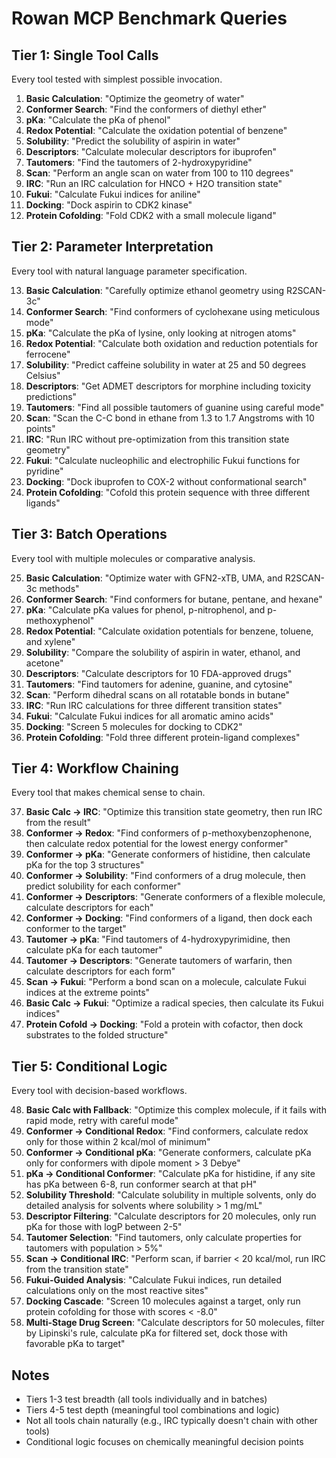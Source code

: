 # Rowan MCP Benchmark Queries

## Tier 1: Single Tool Calls
Every tool tested with simplest possible invocation.

1. **Basic Calculation**: "Optimize the geometry of water"
2. **Conformer Search**: "Find the conformers of diethyl ether"
3. **pKa**: "Calculate the pKa of phenol"
4. **Redox Potential**: "Calculate the oxidation potential of benzene"
5. **Solubility**: "Predict the solubility of aspirin in water"
6. **Descriptors**: "Calculate molecular descriptors for ibuprofen"
7. **Tautomers**: "Find the tautomers of 2-hydroxypyridine"
8. **Scan**: "Perform an angle scan on water from 100 to 110 degrees"
9. **IRC**: "Run an IRC calculation for HNCO + H2O transition state"
10. **Fukui**: "Calculate Fukui indices for aniline"
11. **Docking**: "Dock aspirin to CDK2 kinase"
12. **Protein Cofolding**: "Fold CDK2 with a small molecule ligand"

## Tier 2: Parameter Interpretation
Every tool with natural language parameter specification.

13. **Basic Calculation**: "Carefully optimize ethanol geometry using R2SCAN-3c"
14. **Conformer Search**: "Find conformers of cyclohexane using meticulous mode"
15. **pKa**: "Calculate the pKa of lysine, only looking at nitrogen atoms"
16. **Redox Potential**: "Calculate both oxidation and reduction potentials for ferrocene"
17. **Solubility**: "Predict caffeine solubility in water at 25 and 50 degrees Celsius"
18. **Descriptors**: "Get ADMET descriptors for morphine including toxicity predictions"
19. **Tautomers**: "Find all possible tautomers of guanine using careful mode"
20. **Scan**: "Scan the C-C bond in ethane from 1.3 to 1.7 Angstroms with 10 points"
21. **IRC**: "Run IRC without pre-optimization from this transition state geometry"
22. **Fukui**: "Calculate nucleophilic and electrophilic Fukui functions for pyridine"
23. **Docking**: "Dock ibuprofen to COX-2 without conformational search"
24. **Protein Cofolding**: "Cofold this protein sequence with three different ligands"

## Tier 3: Batch Operations
Every tool with multiple molecules or comparative analysis.

25. **Basic Calculation**: "Optimize water with GFN2-xTB, UMA, and R2SCAN-3c methods"
26. **Conformer Search**: "Find conformers for butane, pentane, and hexane"
27. **pKa**: "Calculate pKa values for phenol, p-nitrophenol, and p-methoxyphenol"
28. **Redox Potential**: "Calculate oxidation potentials for benzene, toluene, and xylene"
29. **Solubility**: "Compare the solubility of aspirin in water, ethanol, and acetone"
30. **Descriptors**: "Calculate descriptors for 10 FDA-approved drugs"
31. **Tautomers**: "Find tautomers for adenine, guanine, and cytosine"
32. **Scan**: "Perform dihedral scans on all rotatable bonds in butane"
33. **IRC**: "Run IRC calculations for three different transition states"
34. **Fukui**: "Calculate Fukui indices for all aromatic amino acids"
35. **Docking**: "Screen 5 molecules for docking to CDK2"
36. **Protein Cofolding**: "Fold three different protein-ligand complexes"

## Tier 4: Workflow Chaining
Every tool that makes chemical sense to chain.

37. **Basic Calc → IRC**: "Optimize this transition state geometry, then run IRC from the result"
38. **Conformer → Redox**: "Find conformers of p-methoxybenzophenone, then calculate redox potential for the lowest energy conformer"
39. **Conformer → pKa**: "Generate conformers of histidine, then calculate pKa for the top 3 structures"
40. **Conformer → Solubility**: "Find conformers of a drug molecule, then predict solubility for each conformer"
41. **Conformer → Descriptors**: "Generate conformers of a flexible molecule, calculate descriptors for each"
42. **Conformer → Docking**: "Find conformers of a ligand, then dock each conformer to the target"
43. **Tautomer → pKa**: "Find tautomers of 4-hydroxypyrimidine, then calculate pKa for each tautomer"
44. **Tautomer → Descriptors**: "Generate tautomers of warfarin, then calculate descriptors for each form"
45. **Scan → Fukui**: "Perform a bond scan on a molecule, calculate Fukui indices at the extreme points"
46. **Basic Calc → Fukui**: "Optimize a radical species, then calculate its Fukui indices"
47. **Protein Cofold → Docking**: "Fold a protein with cofactor, then dock substrates to the folded structure"

## Tier 5: Conditional Logic
Every tool with decision-based workflows.

48. **Basic Calc with Fallback**: "Optimize this complex molecule, if it fails with rapid mode, retry with careful mode"
49. **Conformer → Conditional Redox**: "Find conformers, calculate redox only for those within 2 kcal/mol of minimum"
50. **Conformer → Conditional pKa**: "Generate conformers, calculate pKa only for conformers with dipole moment > 3 Debye"
51. **pKa → Conditional Conformer**: "Calculate pKa for histidine, if any site has pKa between 6-8, run conformer search at that pH"
52. **Solubility Threshold**: "Calculate solubility in multiple solvents, only do detailed analysis for solvents where solubility > 1 mg/mL"
53. **Descriptor Filtering**: "Calculate descriptors for 20 molecules, only run pKa for those with logP between 2-5"
54. **Tautomer Selection**: "Find tautomers, only calculate properties for tautomers with population > 5%"
55. **Scan → Conditional IRC**: "Perform scan, if barrier < 20 kcal/mol, run IRC from the transition state"
56. **Fukui-Guided Analysis**: "Calculate Fukui indices, run detailed calculations only on the most reactive sites"
57. **Docking Cascade**: "Screen 10 molecules against a target, only run protein cofolding for those with scores < -8.0"
58. **Multi-Stage Drug Screen**: "Calculate descriptors for 50 molecules, filter by Lipinski's rule, calculate pKa for filtered set, dock those with favorable pKa to target"

## Notes
- Tiers 1-3 test breadth (all tools individually and in batches)
- Tiers 4-5 test depth (meaningful tool combinations and logic)
- Not all tools chain naturally (e.g., IRC typically doesn't chain with other tools)
- Conditional logic focuses on chemically meaningful decision points